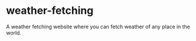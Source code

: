 # weather-fetching
A weather fetching website where you can fetch weather of any place in the world.
